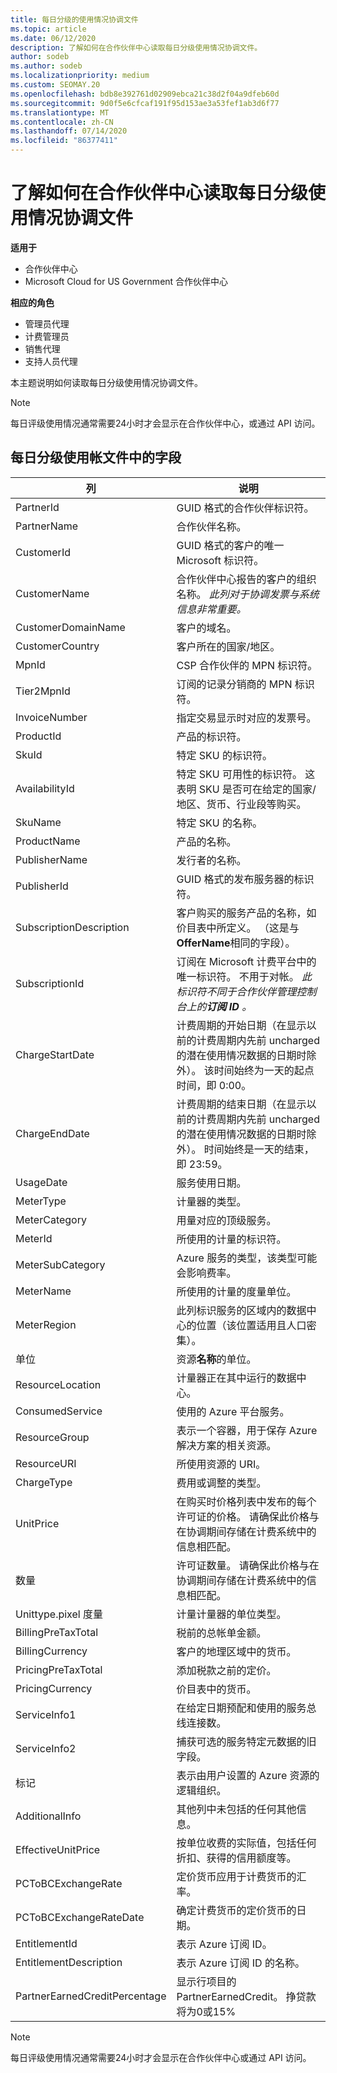 ```yaml
---
title: 每日分级的使用情况协调文件
ms.topic: article
ms.date: 06/12/2020
description: 了解如何在合作伙伴中心读取每日分级使用情况协调文件。
author: sodeb
ms.author: sodeb
ms.localizationpriority: medium
ms.custom: SEOMAY.20
ms.openlocfilehash: bdb8e392761d02909ebca21c38d2f04a9dfeb60d
ms.sourcegitcommit: 9d0f5e6cfcaf191f95d153ae3a53fef1ab3d6f77
ms.translationtype: MT
ms.contentlocale: zh-CN
ms.lasthandoff: 07/14/2020
ms.locfileid: "86377411"
---
```

# <a name="learn-how-to-read-daily-rated-usage-reconciliation-files-in-partner-center"></a>了解如何在合作伙伴中心读取每日分级使用情况协调文件

**适用于**

- 合作伙伴中心
- Microsoft Cloud for US Government 合作伙伴中心

**相应的角色**

- 管理员代理
- 计费管理员
- 销售代理
- 支持人员代理

本主题说明如何读取每日分级使用情况协调文件。

>[!NOTE]
>每日评级使用情况通常需要24小时才会显示在合作伙伴中心，或通过 API 访问。

## <a name="fields-in-daily-rated-usage-reconciliation-files"></a>每日分级使用帐文件中的字段

| 列 | 说明 |
| ------ | ----------- |
| PartnerId | GUID 格式的合作伙伴标识符。 |
| PartnerName | 合作伙伴名称。 |
| CustomerId | GUID 格式的客户的唯一 Microsoft 标识符。 |
| CustomerName | 合作伙伴中心报告的客户的组织名称。 *此列对于协调发票与系统信息非常重要。* |
| CustomerDomainName | 客户的域名。 |
| CustomerCountry | 客户所在的国家/地区。 |
| MpnId | CSP 合作伙伴的 MPN 标识符。 |
| Tier2MpnId | 订阅的记录分销商的 MPN 标识符。 |
| InvoiceNumber | 指定交易显示时对应的发票号。 |
| ProductId | 产品的标识符。 |
| SkuId | 特定 SKU 的标识符。 |
| AvailabilityId | 特定 SKU 可用性的标识符。 这表明 SKU 是否可在给定的国家/地区、货币、行业段等购买。 |
| SkuName | 特定 SKU 的名称。 |
| ProductName | 产品的名称。 |
| PublisherName | 发行者的名称。 |
| PublisherId | GUID 格式的发布服务器的标识符。 |
| SubscriptionDescription | 客户购买的服务产品的名称，如价目表中所定义。 （这是与**OfferName**相同的字段）。 |
| SubscriptionId | 订阅在 Microsoft 计费平台中的唯一标识符。 不用于对帐。 *此标识符不同于合作伙伴管理控制台上的**订阅 ID** 。* |
| ChargeStartDate | 计费周期的开始日期（在显示以前的计费周期内先前 uncharged 的潜在使用情况数据的日期时除外）。 该时间始终为一天的起点时间，即 0:00。 |
| ChargeEndDate | 计费周期的结束日期（在显示以前的计费周期内先前 uncharged 的潜在使用情况数据的日期时除外）。 时间始终是一天的结束，即 23:59。 |
| UsageDate | 服务使用日期。 |
| MeterType | 计量器的类型。 |
| MeterCategory | 用量对应的顶级服务。 |
| MeterId | 所使用的计量的标识符。 |
| MeterSubCategory | Azure 服务的类型，该类型可能会影响费率。 |
| MeterName | 所使用的计量的度量单位。 |
| MeterRegion | 此列标识服务的区域内的数据中心的位置（该位置适用且人口密集）。 |
| 单位 | 资源**名称**的单位。 |
| ResourceLocation | 计量器正在其中运行的数据中心。 |
| ConsumedService | 使用的 Azure 平台服务。 |
| ResourceGroup | 表示一个容器，用于保存 Azure 解决方案的相关资源。 |
| ResourceURI | 所使用资源的 URI。 |
| ChargeType | 费用或调整的类型。  |
| UnitPrice | 在购买时价格列表中发布的每个许可证的价格。 请确保此价格与在协调期间存储在计费系统中的信息相匹配。 |
| 数量 | 许可证数量。 请确保此价格与在协调期间存储在计费系统中的信息相匹配。 |
| Unittype.pixel 度量 | 计量计量器的单位类型。  |
| BillingPreTaxTotal | 税前的总帐单金额。 |
| BillingCurrency | 客户的地理区域中的货币。 |
| PricingPreTaxTotal | 添加税款之前的定价。 |
| PricingCurrency | 价目表中的货币。 |
| ServiceInfo1 | 在给定日期预配和使用的服务总线连接数。 |
| ServiceInfo2 | 捕获可选的服务特定元数据的旧字段。 |
| 标记 | 表示由用户设置的 Azure 资源的逻辑组织。 |
| AdditionalInfo | 其他列中未包括的任何其他信息。 |
| EffectiveUnitPrice | 按单位收费的实际值，包括任何折扣、获得的信用额度等。 |
| PCToBCExchangeRate | 定价货币应用于计费货币的汇率。 |
| PCToBCExchangeRateDate | 确定计费货币的定价货币的日期。 |
| EntitlementId | 表示 Azure 订阅 ID。 |
| EntitlementDescription | 表示 Azure 订阅 ID 的名称。 |
| PartnerEarnedCreditPercentage | 显示行项目的 PartnerEarnedCredit。 挣贷款将为0或15% |

>[!NOTE]
>每日评级使用情况通常需要24小时才会显示在合作伙伴中心或通过 API 访问。


